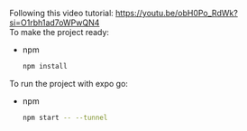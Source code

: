 Following this video tutorial: https://youtu.be/obH0Po_RdWk?si=O1rbh1ad7oWPwQN4
<br/>
To make the project ready:
- npm
  ```sh
  npm install
  ```
To run the project with expo go:
- npm
  ```sh
  npm start -- --tunnel
  ```
